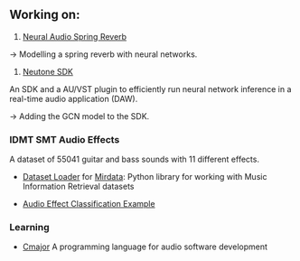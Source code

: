 ## Working on:

1. [Neural Audio Spring Reverb](https://francescopapaleo.github.io/neural-audio-spring-reverb/)

-> Modelling a spring reverb with neural networks.

1. [Neutone SDK](https://github.com/QosmoInc/neutone_sdk) 

An SDK and a AU/VST plugin to efficiently run neural network inference in a real-time audio application (DAW).

-> Adding the GCN model to the SDK.

### IDMT SMT Audio Effects
A dataset of 55041 guitar and bass sounds with 11 different effects. 

- [Dataset Loader](https://github.com/mir-dataset-loaders/mirdata/blob/master/mirdata/datasets/idmt_smt_audio_effects.py) for [Mirdata](https://github.com/mir-dataset-loaders/mirdata/blob/master/): Python library for working with Music Information Retrieval datasets

- [Audio Effect Classification Example](https://github.com/francescopapaleo/mirdata-notebooks/blob/master/idmt_smt_audio_effects/audio_effects_classifier.ipynb)

### Learning
- [Cmajor](https://github.com/francescopapaleo/cmajor-workshop) A programming language for audio software development
